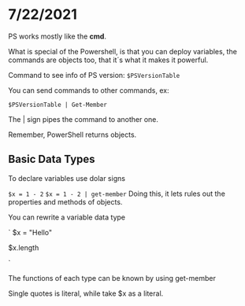 # 7/22/2021

PS works mostly like the **cmd**.

What is special of the Powershell, is that you can deploy variables, the commands are objects too, that it´s what it makes it powerful.

Command to see info of PS version:
`
$PSVersionTable
`

You can send commands to other commands, ex:

`
$PSVersionTable | Get-Member
`

The | sign pipes the command to another one.

Remember, PowerShell returns objects.

## Basic Data Types

To declare variables use dolar signs

`
$x = 1 - 2
`
`
$x = 1 - 2 | get-member
`
Doing this, it lets rules out the properties and methods of objects.

You can rewrite a variable data type

`
$x = "Hello"

$x.length

`

The functions of each type can be known by using get-member

Single quotes is literal, while take $x as a literal.
